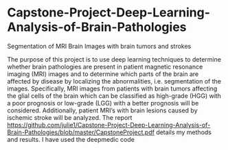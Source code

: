 # Capstone-Project-Deep-Learning-Analysis-of-Brain-Pathologies
Segmentation of MRI Brain Images with brain tumors and strokes

The purpose of this project is to use deep learning techniques to determine
whether brain pathologies are present in patient magnetic resonance imaging
(MRI) images and to determine which parts of the brain are affected by disease
by localizing the abnormalities, i.e. segmentation of the images. Specifically,
MRI images from patients with brain tumors affecting the glial cells of the brain
which can be classified as high-grade (HGG) with a poor prognosis or low-grade
(LGG) with a better prognosis will be considered. Additionally, patient MRI’s
with brain lesions caused by ischemic stroke will be analyzed. The report 
https://github.com/julie1/Capstone-Project-Deep-Learning-Analysis-of-Brain-Pathologies/blob/master/CapstoneProject.pdf
details my methods and results.  I have used the deepmedic code 
